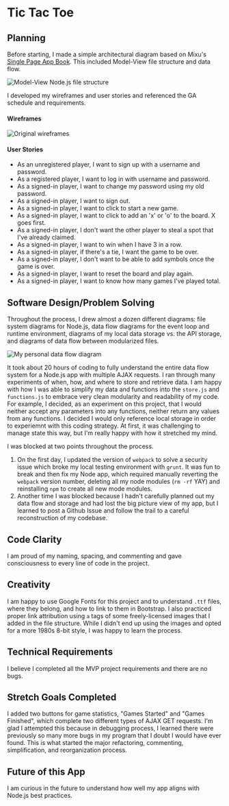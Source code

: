 # Tic Tac Toe

## Planning
Before starting, I made a simple architectural diagram based on Mixu's [Single Page App Book](http://singlepageappbook.com/goal.html). This included Model-View file structure and data flow.

![Model-View Node.js file structure](https://i.imgur.com/XN3zr7a.jpg)

I developed my wireframes and user stories and referenced the GA schedule and requirements.

#### Wireframes

![Original wireframes](https://imgur.com/a/3bOCif1)

#### User Stories

* As an unregistered player, I want to sign up with a username and password.
* As a registered player, I want to log in with username and password.
* As a signed-in player, I want to change my password using my old password.
* As a signed-in player, I want to sign out.
* As a signed-in player, I want to click to start a new game.
* As a signed-in player, I want to click to add an 'x' or 'o' to the board. X goes first.
* As a signed-in player, I don't want the other player to steal a spot that I've already claimed.
* As a signed-in player, I want to win when I have 3 in a row.
* As a signed-in player, if there's a tie, I want the game to be over.
* As a signed-in player, I don't want to be able to add symbols once the game is over.
* As a signed-in player, I want to reset the board and play again.
* As a signed-in player, I want to know how many games I've played total.

## Software Design/Problem Solving

Throughout the process, I drew almost a dozen different diagrams: file system diagrams for Node.js, data flow diagrams for the event loop and runtime environment, diagrams of my local data storage vs. the API storage, and diagrams of data flow between modularized files.

![My personal data flow diagram](https://i.imgur.com/D7vrhzD.jpg)

It took about 20 hours of coding to fully understand the entire data flow system for a Node.js app with multiple AJAX requests. I ran through many experiments of when, how, and where to store and retrieve data. I am happy with how I was able to simplify my data and functions into the `store.js` and `functions.js` to embrace very clean modularity and readability of my code. For example, I decided, as an experiment on this project, that I would neither accept any parameters into any functions, neither return any values from any functions. I decided I would only reference local storage in order to experiemnt with this coding strategy. At first, it was challenging to manage state this way, but I'm really happy with how it stretched my mind.

I was blocked at two points throughout the process.
1. On the first day, I updated the version of `webpack` to solve a security issue which broke my local testing environment with `grunt`. It was fun to break and then fix my Node app, which required manually reverting the `webpack` version number, deleting all my node modules (`rm -rf` YAY) and reinstalling `npm` to create all new mode modules.
2. Another time I was blocked because I hadn't carefully planned out my data flow and storage and had lost the big picture view of my app, but I learned to post a Github Issue and follow the trail to a careful reconstruction of my codebase.

## Code Clarity

I am proud of my naming, spacing, and commenting and gave consciousness to every line of code in the project.

## Creativity

I am happy to use Google Fonts for this project and to understand `.ttf` files, where they belong, and how to link to them in Bootstrap. I also practiced proper link attribution using `a` tags of some freely-licensed images that I added in the file structure. While I didn't end up using the images and opted for a more 1980s 8-bit style, I was happy to learn the process.

## Technical Requirements

I believe I completed all the MVP project requirements and there are no bugs.

## Stretch Goals Completed
 I added two buttons for game statistics, "Games Started" and "Games Finished", which complete two different types of AJAX GET requests. I'm glad I attempted this because in debugging process, I learned there were previously so many more bugs in my program that I doubt I would have ever found. This is what started the major refactoring, commenting, simplification, and reorganization process.

## Future of this App
I am curious in the future to understand how well my app aligns with Node.js best practices.
